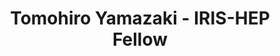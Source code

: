 ---
layout: fellow
pagetype: fellow
permalink: /fellows/TomohiroYamazaki.html
fellow-name: Tomohiro Yamazaki
title: Tomohiro Yamazaki - IRIS-HEP Fellow
active: false
dates:
  start: 2020-07-01
  end: 2020-09-30
photo: /assets/images/team/fellows-2020/Tomohiro-Yamazaki.jpeg
institution: University of California, Berkeley
website:
e-mail: tomohiro.yamazaki@cern.ch
project_title: ACTS integration into the ATLAS reconstruction software
focus-area: ia
project_goal: >
  The track reconstruction is the most time-consuming part of the ATLAS reconstruction
  software, and the HL-LHC upgrade requires significant innovation to perform tracking
  in the high pile-up environment. A Common Tracking Software (ACTS) is an open-source
  project developing an experiment-independent set of track reconstruction tools.
  This project aims to integrate ACTS into the ATLAS reconstruction software and evaluate
  the ACTS (Combined) Kalman Filter tracking performance with the ATLAS ITk detector
  layout.
mentors:
- heather-gray
proposal: /assets/pdf/Fellow-TomohiroYamazaki-Proposal.pdf
presentations:
- title: Track Seed Finding in ACTS
  date: 2021-03-24
  url: https://indico.cern.ch/event/1004147/contributions/4219890/attachments/2215172/3749974/tomohiro_iris_20210324.pdf
  meeting: 'IRIS-HEP Topical Meeting: HL-LHC R&D topics: Running FastCaloSim on GPU
    + ACTS'
  meetingurl: https://indico.cern.ch/event/1004147/
  focus-area: ia
  project: acts
current_status: >
  <strong>December 2021</strong> - Postdoctoral Research at University of California Berkeley
github-username: toyamaza

linkedin-profile: https://www.linkedin.com/in/tomohiro-yamazaki-173b89200/
---